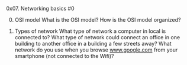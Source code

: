 0x07. Networking basics #0

0. OSI model
What is the OSI model?
How is the OSI model organized?

1. Types of network
What type of network a computer in local is connected to?
What type of network could connect an office in one building to another office in a building a few streets away?
What network do you use when you browse www.google.com from your smartphone (not connected to the Wifi)?


